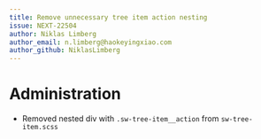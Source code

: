 ```yaml
---
title: Remove unnecessary tree item action nesting
issue: NEXT-22504
author: Niklas Limberg
author_email: n.limberg@haokeyingxiao.com
author_github: NiklasLimberg
---
```

# Administration
* Removed nested div with `.sw-tree-item__action` from `sw-tree-item.scss`
